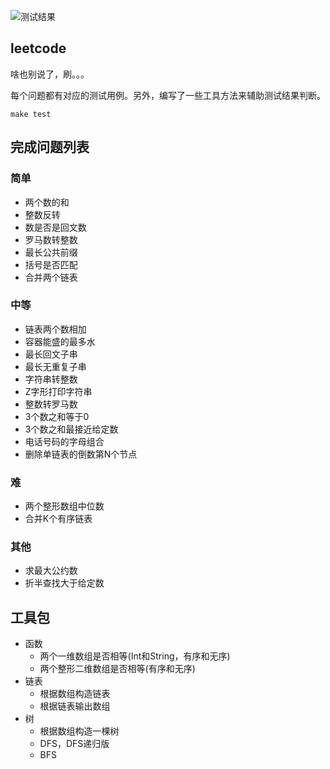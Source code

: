 ![测试结果](https://github.com/aaronzjc/leetcode/workflows/tests/badge.svg)

## leetcode

啥也别说了，刷。。。

每个问题都有对应的测试用例。另外，编写了一些工具方法来辅助测试结果判断。

```shell script
make test
```

## 完成问题列表

### 简单

+ 两个数的和
+ 整数反转
+ 数是否是回文数
+ 罗马数转整数
+ 最长公共前缀
+ 括号是否匹配
+ 合并两个链表

### 中等

+ 链表两个数相加
+ 容器能盛的最多水
+ 最长回文子串
+ 最长无重复子串
+ 字符串转整数
+ Z字形打印字符串
+ 整数转罗马数
+ 3个数之和等于0
+ 3个数之和最接近给定数
+ 电话号码的字母组合
+ 删除单链表的倒数第N个节点

### 难 

+ 两个整形数组中位数
+ 合并K个有序链表

### 其他

+ 求最大公约数
+ 折半查找大于给定数

## 工具包

+ 函数
    + 两个一维数组是否相等(Int和String，有序和无序)
    + 两个整形二维数组是否相等(有序和无序)
+ 链表
    + 根据数组构造链表
    + 根据链表输出数组
+ 树
    + 根据数组构造一棵树
    + DFS，DFS递归版
    + BFS